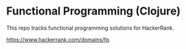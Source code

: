 # Functional Programming (Clojure)

This repo tracks functional programming solutions for HackerRank.

https://www.hackerrank.com/domains/fp
